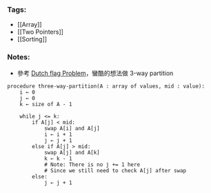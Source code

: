 ### Tags:
- [[Array]]
- [[Two Pointers]]
- [[Sorting]]
### Notes:
 - 參考 [Dutch flag Problem](https://en.wikipedia.org/wiki/Dutch_national_flag_problem)，蠻酷的想法做 3-way partition
```python=
procedure three-way-partition(A : array of values, mid : value):
    i ← 0
    j ← 0
    k ← size of A - 1

    while j <= k:
        if A[j] < mid:
            swap A[i] and A[j]
            i ← i + 1
            j ← j + 1
        else if A[j] > mid:
            swap A[j] and A[k]
            k ← k - 1
            # Note: There is no j += 1 here
            # Since we still need to check A[j] after swap
        else:
            j ← j + 1
```

